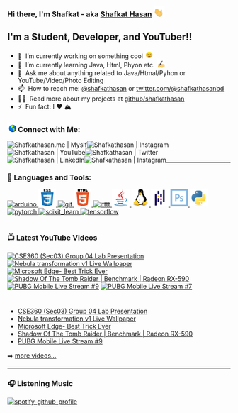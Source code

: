 ### Hi there, I'm Shafkat - aka [Shafkat Hasan][website] <a href="https://www.facebook.com/shafkathasanbd"><img src="emoji/waving-hand-joypixels.gif" width="25px"></a>

## I'm a Student, Developer, and YouTuber!!

- 🔭 &nbsp;I’m currently working on something cool <img src="emoji/winking-face-joypixels.gif" width="18px">
- 🌱 &nbsp;I’m currently learning Java, Html, Phyon etc. <img src="emoji/writing-hand-joypixels.gif" width="18px">
- 💬 &nbsp;Ask me about anything related to Java/Htmal/Pyhon or YouTube/Video/Photo Editing
- 📫 &nbsp;How to reach me: [@shafkathasan](https://m.me/shafkathasanbd) or <a rel="me" href="https://twitter.com/shafkathasanbd">twitter.com/@shafkathasanbd</a>
- 👨‍💻 &nbsp;Read more about my projects at [github/shafkathasan](https://github.com/Shafkathasan)
- ⚡ &nbsp;Fun fact: I :heart: :mountain_snow:

### <img src="emoji/globe-joypixels.gif" width="20px"> Connect with Me:

[<img align="left" alt="Shafkathasan.me | Myslf" src="https://img.shields.io/badge/website-000000?style=for-the-badge&logo=About.me&logoColor=white" />][website]
[<img align="left" alt="Shafkathasan | Instagram" src="https://img.shields.io/badge/Facebook-1877F2?style=for-the-badge&logo=facebook&logoColor=white" />][facebook]
[<img align="left" alt="Shafkathasan | YouTube" src="https://img.shields.io/badge/YouTube-FF0000?style=for-the-badge&logo=youtube&logoColor=white"/>][youtube]
[<img align="left" alt="Shafkathasan | Twitter" src="https://img.shields.io/badge/Twitter-1DA1F2?style=for-the-badge&logo=twitter&logoColor=white" />][twitter]
[<img align="left" alt="Shafkathasan | LinkedIn" src="https://img.shields.io/badge/LinkedIn-0077B5?style=for-the-badge&logo=linkedin&logoColor=white" />][linkedin]
[<img align="left" alt="Shafkathasan | Instagram" src="https://img.shields.io/badge/Instagram-E4405F?style=for-the-badge&logo=instagram&logoColor=white" />][instagram]
<!--<br/>

[<img align="left" alt="Shafkathasan | Spotify" src="https://img.shields.io/badge/Spotify-1ED760?&style=for-the-badge&logo=spotify&logoColor=white" />][spotify]
[<img align="left" alt="Shafkathasan | Discord" src="https://img.shields.io/badge/Discord-7289DA?style=for-the-badge&logo=discord&logoColor=white" />][discord]
[<img align="left" alt="Shafkathasan | Pinterest" src="https://img.shields.io/badge/Pinterest-%23E60023.svg?&style=for-the-badge&logo=Pinterest&logoColor=white" />][pinterest]
[<img align="left" alt="Shafkathasan | Telegram" src="https://img.shields.io/badge/Telegram-2CA5E0?style=for-the-badge&logo=telegram&logoColor=white" />][telegram]

[<img align="left" alt="Shafkathasan.com" height="30" width="40" src="https://raw.githubusercontent.com/iconic/open-iconic/master/svg/globe.svg" />][website]
[<img align="left" alt="Shafkathasan | Instagram" height="30" width="40" src="https://raw.githubusercontent.com/jmnote/z-icons/master/svg/facebook.svg" />][facebook]
[<img align="left" alt="Shafkathasan | YouTube" height="30" width="40" src="https://cdn.jsdelivr.net/npm/simple-icons@v6/icons/youtube.svg" class="youtube-color"/>][youtube]
[<img align="left" alt="Shafkathasan | Twitter" height="30" width="40" src="https://raw.githubusercontent.com/jmnote/z-icons/master/svg/twitter.svg" />][twitter]
[<img align="left" alt="Shafkathasan | LinkedIn" height="30" width="40" src="https://cdn.jsdelivr.net/npm/simple-icons@v3/icons/linkedin.svg" />][linkedin]
[<img align="left" alt="Shafkathasan | Instagram" height="30" width="40" src="https://raw.githubusercontent.com/rahuldkjain/github-profile-readme-generator/master/src/images/icons/Social/instagram.svg" />][instagram] -->
<br/>
<br/>

---

<h3 align="left">🧰 Languages and Tools:</h3>
<p align="left"> <a href="https://www.arduino.cc/" target="_blank" rel="noreferrer"> <img src="https://cdn.worldvectorlogo.com/logos/arduino-1.svg" alt="arduino" width="40" height="40"/> </a> <a href="https://www.w3schools.com/css/" target="_blank" rel="noreferrer"> <img src="https://raw.githubusercontent.com/devicons/devicon/master/icons/css3/css3-original-wordmark.svg" alt="css3" width="40" height="40"/> </a> <a href="https://git-scm.com/" target="_blank" rel="noreferrer"> <img src="https://www.vectorlogo.zone/logos/git-scm/git-scm-icon.svg" alt="git" width="40" height="40"/> </a> <a href="https://www.w3.org/html/" target="_blank" rel="noreferrer"> <img src="https://raw.githubusercontent.com/devicons/devicon/master/icons/html5/html5-original-wordmark.svg" alt="html5" width="40" height="40"/> </a> <a href="https://ifttt.com/" target="_blank" rel="noreferrer"> <img src="https://www.vectorlogo.zone/logos/ifttt/ifttt-ar21.svg" alt="ifttt" width="40" height="40"/> </a> <a href="https://www.java.com" target="_blank" rel="noreferrer"> <img src="https://raw.githubusercontent.com/devicons/devicon/master/icons/java/java-original.svg" alt="java" width="40" height="40"/> </a> <a href="https://www.linux.org/" target="_blank" rel="noreferrer"> <img src="https://raw.githubusercontent.com/devicons/devicon/master/icons/linux/linux-original.svg" alt="linux" width="40" height="40"/> </a> <a href="https://pandas.pydata.org/" target="_blank" rel="noreferrer"> <img src="https://raw.githubusercontent.com/devicons/devicon/2ae2a900d2f041da66e950e4d48052658d850630/icons/pandas/pandas-original.svg" alt="pandas" width="40" height="40"/> </a> <a href="https://www.photoshop.com/en" target="_blank" rel="noreferrer"> <img src="https://raw.githubusercontent.com/devicons/devicon/master/icons/photoshop/photoshop-line.svg" alt="photoshop" width="40" height="40"/> </a> <a href="https://www.python.org" target="_blank" rel="noreferrer"> <img src="https://raw.githubusercontent.com/devicons/devicon/master/icons/python/python-original.svg" alt="python" width="40" height="40"/> </a> <a href="https://pytorch.org/" target="_blank" rel="noreferrer"> <img src="https://www.vectorlogo.zone/logos/pytorch/pytorch-icon.svg" alt="pytorch" width="40" height="40"/> </a> <a href="https://scikit-learn.org/" target="_blank" rel="noreferrer"> <img src="https://upload.wikimedia.org/wikipedia/commons/0/05/Scikit_learn_logo_small.svg" alt="scikit_learn" width="40" height="40"/> </a> <a href="https://www.tensorflow.org" target="_blank" rel="noreferrer"> <img src="https://www.vectorlogo.zone/logos/tensorflow/tensorflow-icon.svg" alt="tensorflow" width="40" height="40"/> </a> </p>

#

### 📺 Latest YouTube Videos

<!-- BEGIN YOUTUBE-CARDS -->
[![CSE360 (Sec03) Group 04 Lab Presentation](https://ytcards.demolab.com/?id=n7t8ucUB1Pw&title=CSE360+%28Sec03%29+Group+04+Lab+Presentation&lang=en&timestamp=1646416162&background_color=%230d1117&title_color=%23ffffff&stats_color=%23dedede&width=250 "CSE360 (Sec03) Group 04 Lab Presentation")](https://www.youtube.com/watch?v=n7t8ucUB1Pw)
[![Nebula transformation v1 Live Wallpaper](https://ytcards.demolab.com/?id=cT7xmzcP804&title=Nebula+transformation+v1+Live+Wallpaper&lang=en&timestamp=1645425551&background_color=%230d1117&title_color=%23ffffff&stats_color=%23dedede&width=250 "Nebula transformation v1 Live Wallpaper")](https://www.youtube.com/watch?v=cT7xmzcP804)
[![Microsoft Edge- Best Trick Ever](https://ytcards.demolab.com/?id=hHLIOzy8-co&title=Microsoft+Edge-+Best+Trick+Ever&lang=en&timestamp=1572199310&background_color=%230d1117&title_color=%23ffffff&stats_color=%23dedede&width=250 "Microsoft Edge- Best Trick Ever")](https://www.youtube.com/watch?v=hHLIOzy8-co)
[![Shadow Of The Tomb Raider | Benchmark | Radeon RX-590](https://ytcards.demolab.com/?id=B9_tFpTkmWQ&title=Shadow+Of+The+Tomb+Raider+%7C+Benchmark+%7C+Radeon+RX-590&lang=en&timestamp=1568889781&background_color=%230d1117&title_color=%23ffffff&stats_color=%23dedede&width=250 "Shadow Of The Tomb Raider | Benchmark | Radeon RX-590")](https://www.youtube.com/watch?v=B9_tFpTkmWQ)
[![PUBG Mobile Live Stream #9](https://ytcards.demolab.com/?id=cMVOk33mlpM&title=PUBG+Mobile+Live+Stream+%239&lang=en&timestamp=1567689516&background_color=%230d1117&title_color=%23ffffff&stats_color=%23dedede&width=250 "PUBG Mobile Live Stream #9")](https://www.youtube.com/watch?v=cMVOk33mlpM)
[![PUBG Mobile Live Stream #7](https://ytcards.demolab.com/?id=-rl0WEc2ECA&title=PUBG+Mobile+Live+Stream+%237&lang=en&timestamp=1567687020&background_color=%230d1117&title_color=%23ffffff&stats_color=%23dedede&width=250 "PUBG Mobile Live Stream #7")](https://www.youtube.com/watch?v=-rl0WEc2ECA)
<!-- END YOUTUBE-CARDS -->

#
<!-- YOUTUBE:START -->
- [CSE360 &lpar;Sec03&rpar; Group 04 Lab Presentation](https://www.youtube.com/watch?v=n7t8ucUB1Pw)
- [Nebula transformation v1 Live Wallpaper](https://www.youtube.com/watch?v=cT7xmzcP804)
- [Microsoft Edge- Best Trick Ever](https://www.youtube.com/watch?v=hHLIOzy8-co)
- [Shadow Of The Tomb Raider | Benchmark | Radeon RX-590](https://www.youtube.com/watch?v=B9_tFpTkmWQ)
- [PUBG Mobile Live Stream #9](https://www.youtube.com/watch?v=cMVOk33mlpM)
<!-- YOUTUBE:END -->

➡️ [more videos...](https://www.youtube.com/channel/UCn4kiCXKHLjVLCn2HS1DdMw)


---


### 🎧 Listening Music
[![spotify-github-profile](https://spotify-github-profile.vercel.app/api/view?uid=21mbvn47uzcl3m7ooja7j2sny&cover_image=true&theme=novatorem&bar_color=000000&bar_color_cover=false)](https://spotify-github-profile.vercel.app/api/view?uid=21mbvn47uzcl3m7ooja7j2sny&redirect=true)

<!-- <p>&nbsp;<img align="center" src="https://github-readme-stats.vercel.app/api?username=shafkathasan&show_icons=true&locale=en" alt="shafkathasan" /></p> -->

[website]: https://linktr.ee/shafkathasan
[course]: http://vsCodeHero.com
[facebook]: https://www.facebook.com/shafkathasanbd/
[twitter]: https://twitter.com/shafkathasanbd
[youtube]: https://www.youtube.com/channel/UCn4kiCXKHLjVLCn2HS1DdMw
[instagram]: https://www.instagram.com/Shafkathasan/
[linkedin]: https://www.linkedin.com/in/Shafkathasan
[webdevplaylist]: https://www.youtube.com/playlist?list=PLkwxH9e_vrAJ0WbEsFA9W3I1W-g_BTsbt
[jsplaylist]: https://www.youtube.com/playlist?list=PLkwxH9e_vrALRJKu7wfXby3MKeflhTu6B
[cssplaylist]: https://www.youtube.com/playlist?list=PLkwxH9e_vrALSdvZuEh6gqQdmDoDIoqz4
[reactplaylist]: https://www.youtube.com/playlist?list=PLkwxH9e_vrAK4TdffpxKY3QGyHCpxFcQ0
[spotify]: https://open.spotify.com/user/21mbvn47uzcl3m7ooja7j2sny
[discord]: https://discord.com/users/290132748264275970
[pinterest]: https://www.pinterest.com/shafkathasan/
[telegram]: https://t.me/shafkathasan
